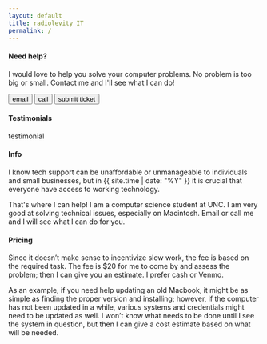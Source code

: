 ```yaml
---
layout: default
title: radiolevity IT
permalink: /
---
```


#### Need help?

I would love to help you solve your computer problems. No problem is too big
or small. Contact me and I'll see what I can do!

<span class="center">
  <a href="mailto:radiolevity.help@gmail.com"><button class="button-primary">email</button></a>
  <a href="tel:+1-919-442-8362"><button class="button-primary">call</button></a>
  <a href="https://docs.google.com/forms/d/e/1FAIpQLSdbhG8sArTecBP84LYHcXNjHg_T0jBEbL6gyRZmDUu6p2ZcPw/viewform?usp=sf_link"><button class="">submit ticket</button></a>
</span>

<h4>Testimonials</h4>
<div id="testimonials">
  <div class="arrow" id="left-arrow">
    <span class="fas fa-arrow-circle-left"></span>
  </div>
  <div id="paper">testimonial</div>
  <div class="arrow" id="right-arrow">
    <span class="fas fa-arrow-circle-right"></span>
  </div>
</div>

#### Info

I know tech support can be unaffordable or unmanageable to individuals and
small businesses, but in {{ site.time | date: "%Y" }} it is crucial that
everyone have access to working technology.

That's where I can help! I am a computer science student at UNC. I am very
good at solving technical issues, especially on Macintosh. Email or call me
and I will see what I can do for you.

#### Pricing

Since it doesn’t make sense to incentivize slow work, the fee is based on
the required task. The fee is $20 for me to come by and assess the problem;
then I can give you an estimate. I prefer cash or Venmo.

As an example, if you need help updating an old Macbook, it might be as simple
as finding the proper version and installing; however, if the computer has not
been updated in a while, various systems and credentials might need to be
updated as well. I won’t know what needs to be done until I see the system in
question, but then I can give a cost estimate based on what will be needed.
